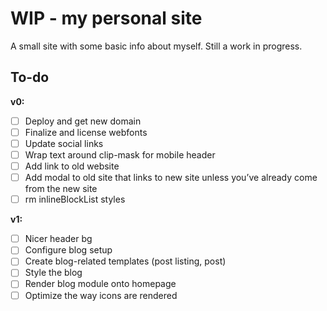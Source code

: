 # WIP - my personal site
A small site with some basic info about myself. Still a work in progress.

## To-do
**v0:**
* [ ] Deploy and get new domain
* [ ] Finalize and license webfonts
* [ ] Update social links
* [ ] Wrap text around clip-mask for mobile header
* [ ] Add link to old website
* [ ] Add modal to old site that links to new site unless you’ve already come from the new site
* [ ] rm inlineBlockList styles

**v1:**
* [ ] Nicer header bg
* [ ] Configure blog setup
* [ ] Create blog-related templates (post listing, post)
* [ ] Style the blog
* [ ] Render blog module onto homepage
* [ ] Optimize the way icons are rendered
